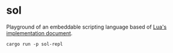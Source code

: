 # sol

Playground of an embeddable scripting language based of [Lua's implementation document](https://www.lua.org/doc/jucs05.pdf).

```
cargo run -p sol-repl
```
